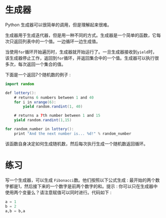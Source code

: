 # 生成器

Python 生成器可以很简单的调用，但是理解起来很难。

生成器用于生成迭代器，但是用一种不同的方式。生成器是一个简单的函数，它每次只返回列表中的一个值。一边循环一边生成值。

当使用`for`循环开始遍历时，生成器就开始运行了。一旦生成器接收到`yield`时，该生成器停止工作，返回到`for`循环，并返回集合中的一个值。生成器可以执行很多次，每次返回一个集合的值。

下面是一个返回7个随机数的例子 :

```java
import random

def lottery():
    # returns 6 numbers between 1 and 40
    for i in xrange(6):
        yield random.randint(1, 40)

    # returns a 7th number between 1 and 15
    yield random.randint(1,15)

for random_number in lottery():
    print "And the next number is... %d!" % random_number
```

该函数自身决定如何生成随机数，然后每次执行生成一个随机数返回循环。

# 练习

写一个生成器，可以生成 `Fibonacci`数。他们按照以下公式生成 : 最开始的两个数字都是1，然后接下来的一个数字是前两个数字的和。提示 : 你可以只在生成器中使用两个变量么？请注意赋值可以同时进行。代码如下 :

```python
a = 1
b = 2
a,b = b,a
```
